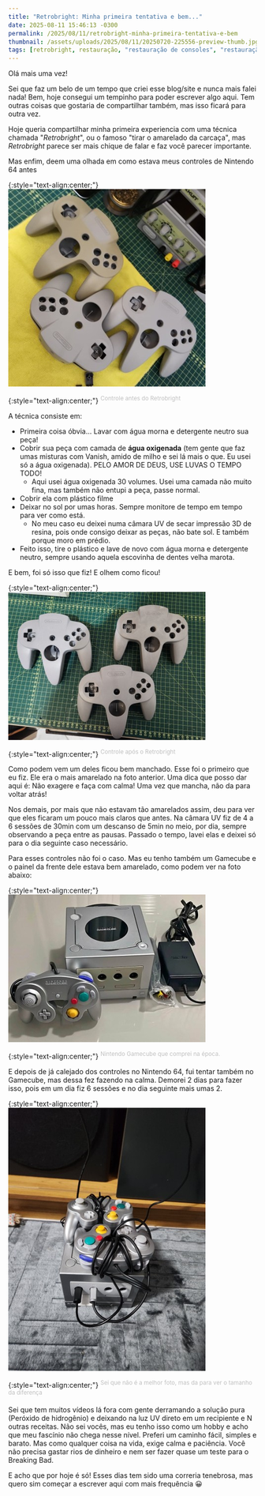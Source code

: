 ```yaml
---
title: "Retrobright: Minha primeira tentativa e bem..."
date: 2025-08-11 15:46:13 -0300
permalink: /2025/08/11/retrobright-minha-primeira-tentativa-e-bem
thumbnail: /assets/uploads/2025/08/11/20250720-225556-preview-thumb.jpg
tags: [retrobright, restauração, "restauração de consoles", "restauração de plásticos", "limpeza de consoles", mods, manutenção, dicas, tutoriais]
---
```


Olá mais uma vez!

Sei que faz um belo de um tempo que criei esse blog/site e nunca mais falei nada! Bem, hoje consegui um tempinho para poder escrever algo aqui. Tem outras coisas que gostaria de compartilhar também, mas isso ficará para outra vez.

Hoje queria compartilhar minha primeira experiencia com uma técnica chamada "*Retrobright*", ou o famoso "tirar o amarelado da carcaça", mas *Retrobright* parece ser mais chique de falar e faz você parecer importante.

Mas enfim, deem uma olhada em como estava meus controles de Nintendo 64 antes

{:style="text-align:center;"}
[![](/assets/uploads/2025/08/11/img-20250716-wa0004-thumb.jpg)](/assets/uploads/2025/08/11/img-20250716-wa0004.jpg)

{:style="text-align:center;"}
<sup><font color="#C0C0C0">Controle antes do Retrobright</font></sup>

A técnica consiste em: 
* Primeira coisa óbvia... Lavar com água morna e detergente neutro sua peça!
* Cobrir sua peça com camada de **água oxigenada** (tem gente que faz umas misturas com Vanish, amido de milho e sei lá mais o que. Eu usei só a água oxigenada). PELO AMOR DE DEUS, USE LUVAS O TEMPO TODO!
  * Aqui usei água oxigenada 30 volumes. Usei uma camada não muito fina, mas também não entupi a peça, passe normal.
* Cobrir ela com plástico filme
* Deixar no sol por umas horas. Sempre monitore de tempo em tempo para ver como está.
  * No meu caso eu deixei numa câmara UV de secar impressão 3D de resina, pois onde consigo deixar as peças, não bate sol. E também porque moro em prédio.
* Feito isso, tire o plástico e lave de novo com água morna e detergente neutro, sempre usando aquela escovinha de dentes velha marota.

E bem, foi só isso que fiz! E olhem como ficou!

{:style="text-align:center;"}
[![](/assets/uploads/2025/08/11/20250723-222342-thumb.jpg)](/assets/uploads/2025/08/11/20250723-222342.jpg)

{:style="text-align:center;"}
<sup><font color="#C0C0C0">Controle após o Retrobright</font></sup>

Como podem vem um deles ficou bem manchado. Esse foi o primeiro que eu fiz. Ele era o mais amarelado na foto anterior. Uma dica que posso dar aqui é: Não exagere e faça com calma! Uma vez que mancha, não da para voltar atrás!

Nos demais, por mais que não estavam tão amarelados assim, deu para ver que eles ficaram um pouco mais claros que antes. Na câmara UV fiz de 4 a 6 sessões de 30min com um descanso de 5min no meio, por dia, sempre observando a peça entre as pausas. Passado o tempo, lavei elas e deixei só para o dia seguinte caso necessário.

Para esses controles não foi o caso. Mas eu tenho também um Gamecube e o painel da frente dele estava bem amarelado, como podem ver na foto abaixo:

{:style="text-align:center;"}
[![](/assets/uploads/2025/08/11/380430477-10087431811330423-771493546049058943-n-thumb.jpg)](/assets/uploads/2025/08/11/380430477-10087431811330423-771493546049058943-n.jpg)

{:style="text-align:center;"}
<sup><font color="#C0C0C0">Nintendo Gamecube que comprei na época.</font></sup>

E depois de já calejado dos controles no Nintendo 64, fui tentar também no Gamecube, mas dessa fez fazendo na calma. Demorei 2 dias para fazer isso, pois em um dia fiz 6 sessões e no dia seguinte mais umas 2.

{:style="text-align:center;"}
[![](/assets/uploads/2025/08/11/20250720-225556-preview-thumb.jpg)](/assets/uploads/2025/08/11/20250720-225556-preview.jpg)

{:style="text-align:center;"}
<sup><font color="#C0C0C0">Sei que não é a melhor foto, mas da para ver o tamanho da diferença</font></sup>

Sei que tem muitos vídeos lá fora com gente derramando a solução pura (Peróxido de hidrogênio) e deixando na luz UV direto em um recipiente e N outras receitas. Não sei vocês, mas eu tenho isso como um hobby e acho que meu fascínio não chega nesse nível. Preferi um caminho fácil, simples e barato. Mas como qualquer coisa na vida, exige calma e paciência. Você não precisa gastar rios de dinheiro e nem ser fazer quase um teste para o Breaking Bad.

E acho que por hoje é só! Esses dias tem sido uma correria tenebrosa, mas quero sim começar a escrever aqui com mais frequência 😀
